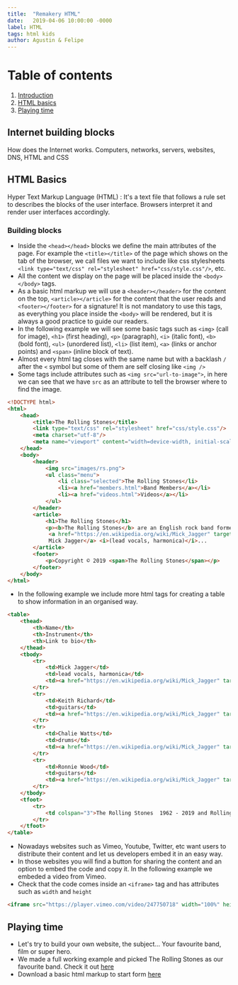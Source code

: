 ```yaml
---
title:  "Remakery HTML"
date:   2019-04-06 10:00:00 -0000
label: HTML
tags: html kids
author: Agustin & Felipe
---
```

# Table of contents
1. [Introduction](#introduction)
2. [HTML basics](#basics)
3. [Playing time](#exercise)

## Internet building blocks <a name="introduction"></a>
How does the Internet works. Computers, networks, servers, websites, DNS, HTML and CSS 

## HTML Basics <a name="basics"></a>
Hyper Text Markup Language (HTML) : It's a text file that follows a rule set to describes the blocks of the user interface.
Browsers interpret it and render user interfaces accordingly.


### Building blocks

* Inside the `<head></head>` blocks we define the main attributes of the page. For example the `<title></title>` of the page which shows on the tab of the browser, we call files we want to include like css stylesheets `<link type="text/css" rel="stylesheet" href="css/style.css"/>`, etc. 
* All the content we display on the page will be placed inside the `<body></body>` tags.
* As a basic html markup we will use a `<header></header>` for the content on the top, `<article></article>` for the content that the user reads and `<footer></footer>` for a signature! It is not mandatory to use this tags, as everything you place inside the `<body>` will be rendered, but it is always a good practice to guide our readers.
* In the following example we will see some basic tags such as `<img>` (call for image), `<h1>` (first heading), `<p>` (paragraph), `<i>` (italic font), `<b>` (bold font), `<ul>` (unordered list), `<li>` (list item), `<a>` (links or anchor points) and `<span>` (inline block of text).
* Almost every html tag closes with the same name but with a backlash `/` after the `<` symbol but some  of them are self closing like `<img />`
* Some tags include attributes such as `<img src="url-to-image">`, in here we can see that we have `src` as an attribute to tell the browser where to find the image.

```html
<!DOCTYPE html>
<html>
	<head>
		<title>The Rolling Stones</title>
		<link type="text/css" rel="stylesheet" href="css/style.css"/>
		<meta charset="utf-8"/>
		<meta name="viewport" content="width=device-width, initial-scale=1">
	</head>
	<body>
		<header>
			<img src="images/rs.png">
			<ul class="menu">
				<li class="selected">The Rolling Stones</li>
				<li><a href="members.html">Band Members</a></li>
				<li><a href="videos.html">Videos</a></li>
			</ul>
		</header>
		<article>
			<h1>The Rolling Stones</h1>
			<p><b>The Rolling Stones</b> are an English rock band formed in London in 1962.<br>
			 <a href="https://en.wikipedia.org/wiki/Mick_Jagger" target="_blank">
			 Mick Jagger</a> <i>(lead vocals, harmonica)</i>...
	    </article>
		<footer>
			<p>Copyright © 2019 <span>The Rolling Stones</span></p>
		</footer>
	</body>
</html>
```

* In the following example we include more html tags for creating a table to show information in an organised way.

```html
<table>
    <thead>
        <th>Name</th>
        <th>Instrument</th>
        <th>Link to bio</th>
    </thead>
    <tbody>
        <tr>
            <td>Mick Jagger</td>
            <td>lead vocals, harmonica</td>
            <td><a href="https://en.wikipedia.org/wiki/Mick_Jagger" target="_blank"><img src="images/bio.png"></a></td>
        </tr>
        <tr>
            <td>Keith Richard</td>
            <td>guitars</td>
            <td><a href="https://en.wikipedia.org/wiki/Mick_Jagger" target="_blank"><img src="images/bio.png"></a></td>
        </tr>
        <tr>
            <td>Chalie Watts</td>
            <td>drums</td>
            <td><a href="https://en.wikipedia.org/wiki/Mick_Jagger" target="_blank"><img src="images/bio.png"></a></td>
        </tr>
        <tr>
            <td>Ronnie Wood</td>
            <td>guitars</td>
            <td><a href="https://en.wikipedia.org/wiki/Mick_Jagger" target="_blank"><img src="images/bio.png"></a></td>
        </tr>
    </tbody>
    <tfoot>
        <tr>
            <td colspan="3">The Rolling Stones  1962 - 2019 and Rolling!</td>
        </tr>
    </tfoot>
</table>
```

* Nowadays websites such as Vimeo, Youtube, Twitter, etc want users to distribute their content and let us developers embed it in an easy way. 
* In those websites you will find a button for sharing the content and an option to embed the code and copy it. In the following example we embeded a video from Vimeo.
* Check that the code comes inside an `<iframe>` tag and has attributes such as `width` and `height`


```html
<iframe src="https://player.vimeo.com/video/247750718" width="100%" height="480"></iframe>
```

## Playing time <a name="exercise"></a>

* Let's try to build your own website, the subject... Your favourite band, film or super hero.
* We made a full working example and picked The Rolling Stones as our favourite band. Check it out [here](/course-6/example/index.html) 
* Download a basic html markup to start form [here](/course-6/exercise-html.zip)


